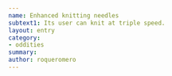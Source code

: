 ```yaml
---
name: Enhanced knitting needles
subtext1: Its user can knit at triple speed.
layout: entry
category:
- oddities
summary: 
author: roqueromero
---
```

